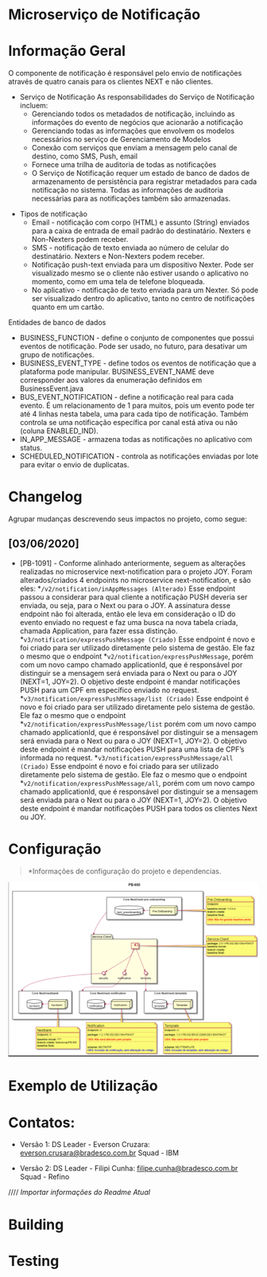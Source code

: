 Microserviço de Notificação
=============================

Informação Geral
=============================
O componente de notificação é responsável pelo envio de notificações através de quatro canais para os clientes NEXT e não clientes. 

* Serviço de Notificação
As responsabilidades do Serviço de Notificação incluem:
   - Gerenciando todos os metadados de notificação, incluindo as informações do evento de negócios que acionarão a notificação
   - Gerenciando todas as informações que envolvem os modelos necessários no serviço de Gerenciamento de Modelos
   - Conexão com serviços que enviam a mensagem pelo canal de destino, como SMS, Push, email
   - Fornece uma trilha de auditoria de todas as notificações
   - O Serviço de Notificação requer um estado de banco de dados de armazenamento de persistência para registrar metadados para cada notificação no sistema. Todas as informações de auditoria necessárias para as notificações também são armazenadas.


- Tipos de notificação
   - Email - notificação com corpo (HTML) e assunto (String) enviados para a caixa de entrada de email padrão do destinatário. Nexters e Non-Nexters podem receber.
   - SMS - notificação de texto enviada ao número de celular do destinatário. Nexters e Non-Nexters podem receber.
   - Notificação push-text enviada para um dispositivo Nexter. Pode ser visualizado mesmo se o cliente não estiver usando o aplicativo no momento, como em uma tela de telefone bloqueada.
   - No aplicativo - notificação de texto enviada para um Nexter. Só pode ser visualizado dentro do aplicativo, tanto no centro de notificações quanto em um cartão.

Entidades de banco de dados
   - BUSINESS_FUNCTION - define o conjunto de componentes que possui eventos de notificação. Pode ser usado, no futuro, para desativar um grupo de notificações.
   - BUSINESS_EVENT_TYPE - define todos os eventos de notificação que a plataforma pode manipular. BUSINESS_EVENT_NAME deve corresponder aos valores da enumeração definidos em BusinessEvent.java
   - BUS_EVENT_NOTIFICATION - define a notificação real para cada evento. É um relacionamento de 1 para muitos, pois um evento pode ter até 4 linhas nesta tabela, uma para cada tipo de notificação. Também controla se uma notificação específica por canal está ativa ou não (coluna ENABLED_IND).
   - IN_APP_MESSAGE - armazena todas as notificações no aplicativo com status.
   - SCHEDULED_NOTIFICATION - controla as notificações enviadas por lote para evitar o envio de duplicatas.



Changelog
=============================
Agrupar mudanças descrevendo seus impactos no projeto, como segue:

## [03/06/2020]
- [PB-1091] - Conforme alinhado anteriormente, seguem as alterações realizadas no microservice next-notification para o projeto JOY.
Foram alterados/criados 4 endpoints no microservice next-notification, e são eles:
*`/v2/notification/inAppMessages (Alterado)`
Esse endpoint passou a considerar para qual cliente a notificação PUSH deveria ser enviada, ou seja, para o Next ou para o JOY. A assinatura desse endpoint não foi alterada, então ele leva em consideração o ID do evento enviado no request e faz uma busca na nova tabela criada, chamada Application, para fazer essa distinção.  
*`v3/notification/expressPushMessage (Criado)`
Esse endpoint é novo e foi criado para ser utilizado diretamente pelo sistema de gestão. Ele faz o mesmo que o endpoint *`v2/notification/expressPushMessage`, porém com um novo campo chamado applicationId, que é responsável por distinguir se a mensagem será enviada para o Next ou para o JOY (NEXT=1, JOY=2). O objetivo deste endpoint é mandar notificações PUSH para um CPF em específico enviado no request.
*`v3/notification/expressPushMessage/list (Criado)`
Esse endpoint é novo e foi criado para ser utilizado diretamente pelo sistema de gestão. Ele faz o mesmo que o endpoint 
*`v2/notification/expressPushMessage/list`
porém com um novo campo chamado applicationId, que é responsável por distinguir se a mensagem será enviada para o Next ou para o JOY (NEXT=1, JOY=2). O objetivo deste endpoint é mandar notificações PUSH para uma lista de CPF’s informada no request.
*`v3/notification/expressPushMessage/all (Criado)`
Esse endpoint é novo e foi criado para ser utilizado diretamente pelo sistema de gestão. Ele faz o mesmo que o endpoint *`v2/notification/expressPushMessage/all`, porém com um novo campo chamado applicationId, que é responsável por distinguir se a mensagem será enviada para o Next ou para o JOY (NEXT=1, JOY=2). O objetivo deste endpoint é mandar notificações PUSH para todos os clientes Next ou JOY.


Configuração
=============================
> *Informações de configuração do projeto e dependencias.


![Diagrama de Contexto](https://github.com/alvaroqv/changelog/blob/master/diagrama_contexto.png)


Exemplo de Utilização
=============================


Contatos:
=============================
- Versão 1:
DS Leader - Everson Cruzara: everson.crusara@bradesco.com.br
Squad - IBM

- Versão 2:
DS Leader - Filipi Cunha: filipe.cunha@bradesco.com.br
Squad - Refino



////
*Importar informações do Readme Atual*

Building
=============================


Testing
=============================




